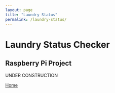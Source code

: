 ```yaml
---
layout: page
title: "Laundry Status"
permalink: /laundry-status/
---
```


# Laundry Status Checker
## Raspberry Pi Project

UNDER CONSTRUCTION

[Home](https://kwardynski.github.io/)
